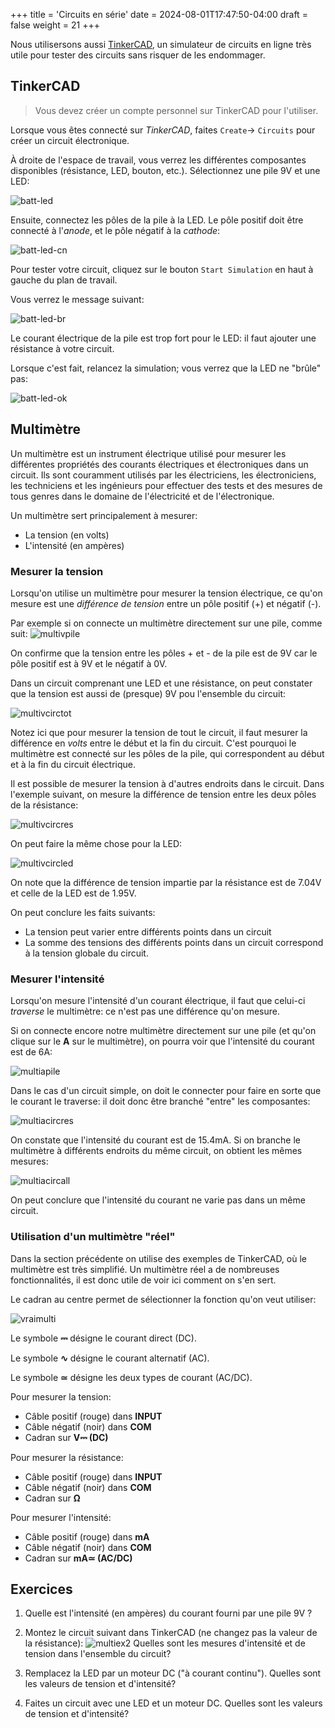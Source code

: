 +++
title = 'Circuits en série'
date = 2024-08-01T17:47:50-04:00
draft = false
weight = 21
+++

Nous utilisersons aussi [TinkerCAD](https://www.tinkercad.com/), un simulateur de circuits en ligne très utile pour tester des circuits sans risquer de les endommager.

## TinkerCAD
> Vous devez créer un compte personnel sur TinkerCAD pour l'utiliser.

Lorsque vous êtes connecté sur _TinkerCAD_, faites `Create`-> `Circuits` pour créer un circuit électronique.

À droite de l'espace de travail, vous verrez les différentes composantes disponibles (résistance, LED, bouton, etc.). Sélectionnez une pile 9V et une LED:

![batt-led](/420-314/images/batt-led.png?width=400px)

Ensuite, connectez les pôles de la pile à la LED. Le pôle positif doit être connecté à l'_anode_, et le pôle négatif à la _cathode_:

![batt-led-cn](/420-314/images/batt-led-cn.png?width=400px)

Pour tester votre circuit, cliquez sur le bouton `Start Simulation` en haut à gauche du plan de travail.

Vous verrez le message suivant:

![batt-led-br](/420-314/images/batt-led-br.png?width=400px)

Le courant électrique de la pile est trop fort pour le LED: il faut ajouter une résistance à votre circuit.

Lorsque c'est fait, relancez la simulation; vous verrez que la LED ne "brûle" pas:

![batt-led-ok](/420-314/images/batt-led-ok.png?width=400px)

## Multimètre
Un multimètre est un instrument électrique utilisé pour mesurer les différentes propriétés des courants électriques et électroniques dans un circuit. Ils sont couramment utilisés par les électriciens, les électroniciens, les techniciens et les ingénieurs pour effectuer des tests et des mesures de tous genres dans le domaine de l'électricité et de l'électronique.

Un multimètre sert principalement à mesurer:
+ La tension (en volts)
+ L'intensité (en ampères)

### Mesurer la tension
Lorsqu'on utilise un multimètre pour mesurer la tension électrique, ce qu'on mesure est une *différence de tension* entre un pôle positif (+) et négatif (-).

Par exemple si on connecte un multimètre directement sur une pile, comme suit:
![multivpile](/420-314/images/multivpile.png?width=400px)

On confirme que la tension entre les pôles + et - de la pile est de 9V car le pôle positif est à 9V et le négatif à 0V.

Dans un circuit comprenant une LED et une résistance, on peut constater que la tension est aussi de (presque) 9V pou l'ensemble du circuit:

![multivcirctot](/420-314/images/multivcirctot.png?width=400px)

Notez ici que pour mesurer la tension de tout le circuit, il faut mesurer la différence en _volts_ entre le début et la fin du circuit. C'est pourquoi le multimètre est connecté sur les pôles de la pile, qui correspondent au début et à la fin du circuit électrique.

Il est possible de mesurer la tension à d'autres endroits dans le circuit. Dans l'exemple suivant, on mesure la différence de tension entre les deux pôles de la résistance:

![multivcircres](/420-314/images/multivcircres.png?width=400px)

On peut faire la même chose pour la LED:

![multivcircled](/420-314/images/multivcircled.png?width=400px)

On note que la différence de tension impartie par la résistance est de 7.04V et celle de la LED est de 1.95V. 

On peut conclure les faits suivants:
+ La tension peut varier entre différents points dans un circuit
+ La somme des tensions des différents points dans un circuit correspond à la tension globale du circuit.


### Mesurer l'intensité
Lorsqu'on mesure l'intensité d'un courant électrique, il faut que celui-ci *traverse* le multimètre: ce n'est pas une différence qu'on mesure.

Si on connecte encore notre multimètre directement sur une pile (et qu'on clique sur le **A** sur le multimètre), on pourra voir que l'intensité du courant est de 6A:

![multiapile](/420-314/images/multiapile.png?width=400px)

Dans le cas d'un circuit simple, on doit le connecter pour faire en sorte que le courant le traverse: il doit donc être branché "entre" les composantes:

![multiacircres](/420-314/images/multiacircres.png?width=400px)

On constate que l'intensité du courant est de 15.4mA. Si on branche le multimètre à différents endroits du même circuit, on obtient les mêmes mesures:

![multiacircall](/420-314/images/multiacircall.png?width=400px)

On peut conclure que l'intensité du courant ne varie pas dans un même circuit.

### Utilisation d'un multimètre "réel"
Dans la section précédente on utilise des exemples de TinkerCAD, où le multimètre est très simplifié. Un multimètre réel a de nombreuses fonctionnalités, il est donc utile de voir ici comment on s'en sert.

Le cadran au centre permet de sélectionner la fonction qu'on veut utiliser:

![vraimulti](/420-314/images/vraimulti.jpg)

Le symbole **⎓** désigne le courant direct (DC).

Le symbole **∿** désigne le courant alternatif (AC).

Le symbole **≃** désigne les deux types de courant (AC/DC).

Pour mesurer la tension:
+ Câble positif (rouge) dans **INPUT** 
+ Câble négatif (noir) dans **COM**
+ Cadran sur **V⎓ (DC)**

Pour mesurer la résistance:
+ Câble positif (rouge) dans **INPUT** 
+ Câble négatif (noir) dans **COM**
+ Cadran sur **Ω**
  
Pour mesurer l'intensité:
+ Câble positif (rouge) dans **mA** 
+ Câble négatif (noir) dans **COM**
+ Cadran sur **mA≃ (AC/DC)**


## Exercices
1. Quelle est l'intensité (en ampères) du courant fourni par une pile 9V ? 
<!--
{{% expand "Réponse" %}}
6 A
![multiex1](/420-314/images/multiex1.png?width=400px)
{{% /expand %}}
-->
2. Montez le circuit suivant dans TinkerCAD (ne changez pas la valeur de la résistance):
![multiex2](/420-314/images/multiex2.png?width=400px)
Quelles sont les mesures d'intensité et de tension dans l'ensemble du circuit?
<!--
{{% expand "Réponse" %}}
1.16mA, 2.99V
![multiex2solV](/420-314/images/multiex2solV.png?width=400px)
![multiex2solA](/420-314/images/multiex2solA.png?width=400px)
{{% /expand %}}
-->
3. Remplacez la LED par un moteur DC ("à courant continu"). Quelles sont les valeurs de tension et d'intensité?
<!--
{{% expand "Réponse" %}}
2.80mA, 2.97V
![multiex3solV](/420-314/images/multiex3solV.png?width=400px)
![multiex3solA](/420-314/images/multiex3solA.png?width=400px)
{{% /expand %}}
-->
4. Faites un circuit avec une LED et un moteur DC. Quelles sont les valeurs de tension et d'intensité?
<!--
{{% expand "Réponse" %}}
1.09mA, 2.99V
![multiex4solV](/420-314/images/multiex4solV.png?width=400px)
![multiex4solA](/420-314/images/multiex4solA.png?width=400px)
{{% /expand %}}
-->
